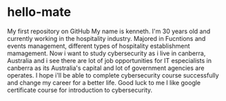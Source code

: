 # hello-mate
My first repository on GitHub
My name is kenneth. I'm 30 years old and currently working in the hospitality industry. Majored in Fucntions and events management, different types of hospitality establishment mamagement. Now i want to study cybersecurity as i live in canberra, Australia and i see there are lot of job opportunities for IT especialists in canberra as its Australia's capital and lot of government agencies are operates. 
I hope i'll be able to complete cybersecurity course successfully and change my career for a better life. 
Good luck to me 
I like google certificate course for introduction to cybersecurity. 
